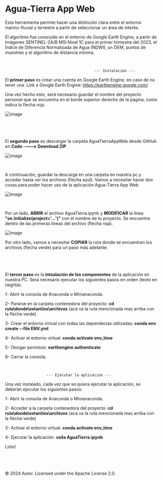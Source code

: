 # Agua-Tierra App Web

Esta herramienta permite hacer una distinción clara entre el entorno marino-fluvial y terrestre a partir de seleccionar un área de interés.

El algoritmo fue consruido en el entorno de Google Earth Engine, a partir de imágenes SENTINEL-2A/B MSI Nivel 1C para el primer trimestre del 2023, el Índice de Diferencia Normalizada de Agua (NDWI), un DEM, puntos de muestreo y el algoritmo de distancia mínima.

&nbsp;


                                             --- Instalación ---

El **primer paso** es crear una cuenta en Google Earth Engine, en caso de no tener una. Link a Google Earth Engine: https://earthengine.google.com/

Una vez hecho esto, será necesario guardar el nombre del proyecto personal que se encuentra en el borde superior derecho de la pagina, como indica la flecha roja.

![image](https://github.com/user-attachments/assets/0d42ec22-373b-4142-9dcb-4ef9a1746928)

&nbsp;
-----------------------------------------------------------------------------------------------------

El **segundo paso** es descargar la carpeta AguaTierraAppWeb desde GitHub en **Code ----> Download ZIP**

![image](https://github.com/user-attachments/assets/922c421c-6628-466d-979c-cd2e1a3c7686)

&nbsp;

A continuación, guardar la descarga en una carpeta en nuestra pc y accedar hasta ver los archivos (flecha azul). Vamos a necesitar hacer dos cosas para poder hacer uso de la aplicación Agua-Tierra App Web. 

![image](https://github.com/user-attachments/assets/290640a8-ea48-4895-8818-b301825f28e4)

&nbsp;

Por un lado, **ABRIR** el archivo AguaTierra.ipynb y **MODIFICAR** la linea **"ee.Initialize(project='...')"** con el nombre de tu proyecto. Se encuentra dentro de las primeras líneas del archivo (flecha roja). 

![image](https://github.com/user-attachments/assets/dc1ca3e7-e16f-43ab-8c3d-ff13986e7366)


Por otro lado, vamos a necesitar **COPIAR** la ruta donde se encuentran los archivos (flecha verde) para un paso más adelante.

&nbsp;
-----------------------------------------------------------------------------------------------------

El **tercer paso** es la **intsalación de los componentes** de la aplicación en nuestra PC. Será necesario ejecutar los siguientes pasos en orden (texto en negrita).


  1- Abrir la consola de Anaconda o Minianaconda. 

  2- Pararse en la carpeta contenedora del proyecto: **cd ruta\donde\estan\los\archivos** (acá va la ruta mencionada mas arriba con la flecha verde)
  
  3- Crear el entorno virtual con todas las dependecias utilizadas: **conda env create --file ENV.yml**

  4- Activar el entorno virtual: **conda activate env_time**

  5- Otorgar permisos: **earthengine authenticate**
  
  6- Cerrar la consola.

  
&nbsp;

                       --- Ejecutar la aplicación ---

Una vez instalado, cada vez que se quiera ejecutar la aplicación, se deberán ejecutar los siguientes pasos:

  1- Abrir la consola de Anaconda o Minianaconda. 

  2- Acceder a la carpeta contenedora del proyecto:  **cd ruta\donde\estan\los\archivos** (acá va la ruta mencionada mas arriba con la flecha verde)

  3- Activar el entorno virtual: **conda activate env_time**

  4- Ejecutar la aplicación: **voila AguaTierra.ipynb**

Listo!

&nbsp;
----------------------------------------------------------------------------------------------------------------  

© 2024 Autor. Licensed under the Apache License 2.0.




